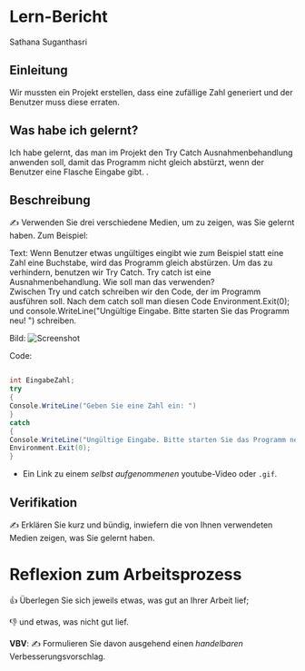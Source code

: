 # Lern-Bericht
Sathana Suganthasri

## Einleitung

Wir mussten ein Projekt erstellen, dass eine zufällige Zahl generiert und der Benutzer muss diese erraten.  

## Was habe ich gelernt?

Ich habe gelernt, das man im Projekt den Try Catch Ausnahmenbehandlung anwenden soll, damit das Programm nicht gleich abstürzt, wenn der Benutzer eine Flasche Eingabe gibt.  . 

## Beschreibung

✍️ Verwenden Sie drei verschiedene Medien, um zu zeigen, was Sie gelernt haben. Zum Beispiel:


Text: Wenn Benutzer etwas ungültiges eingibt wie zum Beispiel statt eine Zahl eine Buchstabe, wird das Programm gleich abstürzen. Um das zu verhindern, benutzen wir Try Catch. 
Try catch ist eine Ausnahmenbehandlung. 
Wie soll man das verwenden?  
Zwischen Try und catch schreiben wir den Code, der im Programm ausführen soll. Nach dem catch soll man diesen Code Environment.Exit(0); und console.WriteLine("Ungültige Eingabe. Bitte starten Sie das Programm neu! ") schreiben.

Bild: ![Screenshot](https://user-images.githubusercontent.com/111046257/191698454-5950f34d-3235-4c3c-87aa-eb191d1de192.png)


Code:

```csharp

int EingabeZahl;
try
{
Console.WriteLine("Geben Sie eine Zahl ein: ")
}
catch
{
Console.WriteLine("Ungültige Eingabe. Bitte starten Sie das Programm neu!"):
Environment.Exit(0);
}

```



* Ein Link zu einem *selbst aufgenommenen* youtube-Video oder `.gif`.

## Verifikation

✍️ Erklären Sie kurz und bündig, inwiefern die von Ihnen verwendeten Medien zeigen, was Sie gelernt haben.


# Reflexion zum Arbeitsprozess

👍 Überlegen Sie sich jeweils etwas, was gut an Ihrer Arbeit lief; 

👎 und etwas, was nicht gut lief.

**VBV**: ✍️ Formulieren Sie davon ausgehend einen *handelbaren* Verbesserungsvorschlag.

